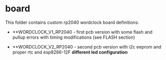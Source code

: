 # board

This folder contains custom rp2040 wordclock board definitions:

* **WORDCLOCK_V1_RP2040 - first pcb version with some flash and pullup errors with timing modifications (see FLASH section)

* **WORDCLOCK_V2_RP2040 - second pcb version with i2c eeprom and proper rtc and esp8266-12F **different led configuration**
